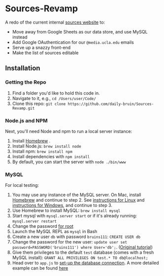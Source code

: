 # Sources-Revamp

A redo of the current internal [sources website](sources.dailybruin.com) to:

- Move away from Google Sheets as our data store, and use MySQL instead
- Add Google OAuthentication for our `@media.ucla.edu` emails
- Serve up a snazzy front-end
- Make the list of sources editable


## Installation 

### Getting the Repo

1. Find a folder you'd like to hold this code in.
2. Navigate to it, e.g., `cd /Users/user/Code/`
3. Clone this repo: `git clone https://github.com/daily-bruin/Sources-Revamp.git`


### Node.js and NPM

Next, you'll need Node and npm to run a local server instance: 

1. Install [Homebrew](http://brew.sh)   .
2. Install Node.js: `brew install node`
3. Install npm: `brew install npm`
4. Install dependencies with `npm install`
5. By default, you can start the server with `node ./bin/www`


### MySQL 

For local testing: 

1. You may use any instance of the MySQL server. On Mac, install [Homebrew](http://brew.sh) and continue to step 2. See [instructions for Linux](https://www.linode.com/docs/databases/mysql/how-to-install-mysql-on-ubuntu-14-04) and [instructions for Windows](http://corlewsolutions.com/articles/article-21-how-to-install-mysql-server-5-6-on-windows-7-development-machine), and continue to step 3.
2. Use Homebrew to install MySQL: `brew install mysql`
3. Start mysql with `mysql.server start` or if it's already running:
   `mysql.server restart`
3. Change the password [for root](http://www.cyberciti.biz/faq/mysql-change-root-password/)
4. Launch the MySQL REPL as `mysql` in Bash
5. Create a new user `db` with password `bruins111`: `CREATE USER db`
6. Change the password for the new user: `update user set password=PASSWORD('bruins111') where User='db';`. ([Original tutorial](http://www.liquidweb.com/kb/change-a-password-for-mysql-on-linux-via-command-line/))
7. Give them privileges to the default `test` database (comes with a fresh
   MySQL install): `GRANT ALL PRIVILEGES ON test.* TO db@localhost;`
8. Head over to `app.js` to [set-up the database connection](http://expressjs.com/guide/database-integration.html#mysql). A more detailed example can be found [here](https://gist.github.com/clarle/3180770)










